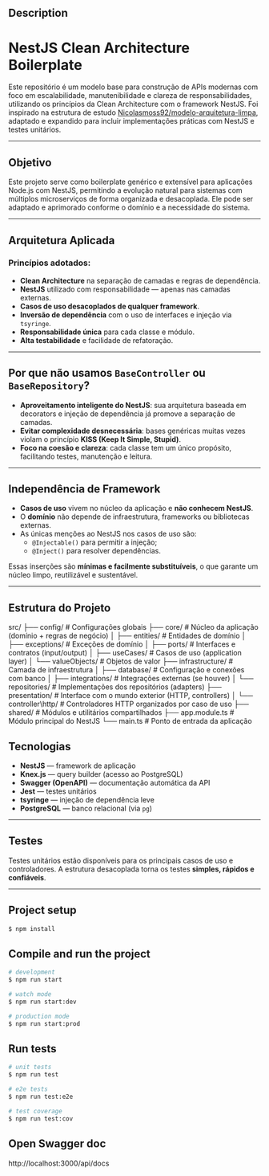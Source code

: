 
## Description
# NestJS Clean Architecture Boilerplate

Este repositório é um modelo base para construção de APIs modernas com foco em escalabilidade, manutenibilidade e clareza de responsabilidades, utilizando os princípios da Clean Architecture com o framework NestJS. Foi inspirado na estrutura de estudo [Nicolasmoss92/modelo-arquitetura-limpa](https://github.com/Nicolasmoss92/modelo-arquitetura-limpa), adaptado e expandido para incluir implementações práticas com NestJS e testes unitários.

---

## Objetivo

Este projeto serve como boilerplate genérico e extensível para aplicações Node.js com NestJS, permitindo a evolução natural para sistemas com múltiplos microserviços de forma organizada e desacoplada. Ele pode ser adaptado e aprimorado conforme o domínio e a necessidade do sistema.

---

## Arquitetura Aplicada

### Princípios adotados:

- **Clean Architecture** na separação de camadas e regras de dependência.
- **NestJS** utilizado com responsabilidade — apenas nas camadas externas.
- **Casos de uso desacoplados de qualquer framework**.
- **Inversão de dependência** com o uso de interfaces e injeção via `tsyringe`.
- **Responsabilidade única** para cada classe e módulo.
- **Alta testabilidade** e facilidade de refatoração.

---

## Por que não usamos `BaseController` ou `BaseRepository`?

- **Aproveitamento inteligente do NestJS**: sua arquitetura baseada em decorators e injeção de dependência já promove a separação de camadas.
- **Evitar complexidade desnecessária**: bases genéricas muitas vezes violam o princípio **KISS (Keep It Simple, Stupid)**.
- **Foco na coesão e clareza**: cada classe tem um único propósito, facilitando testes, manutenção e leitura.

---

## Independência de Framework

- **Casos de uso** vivem no núcleo da aplicação e **não conhecem NestJS**.
- O **domínio** não depende de infraestrutura, frameworks ou bibliotecas externas.
- As únicas menções ao NestJS nos casos de uso são:
  - `@Injectable()` para permitir a injeção;
  - `@Inject()` para resolver dependências.

Essas inserções são **mínimas e facilmente substituíveis**, o que garante um núcleo limpo, reutilizável e sustentável.

---

## Estrutura do Projeto
src/
├── config/                       # Configurações globais
├── core/                         # Núcleo da aplicação (domínio + regras de negócio)
│   ├── entities/                 # Entidades de domínio
│   ├── exceptions/              # Exceções de domínio
│   ├── ports/                    # Interfaces e contratos (input/output)
│   ├── useCases/                 # Casos de uso (application layer)
│   └── valueObjects/            # Objetos de valor
├── infrastructure/              # Camada de infraestrutura
│   ├── database/                # Configuração e conexões com banco
│   ├── integrations/            # Integrações externas (se houver)
│   └── repositories/            # Implementações dos repositórios (adapters)
├── presentation/                # Interface com o mundo exterior (HTTP, controllers)
│   └── controller\http/         # Controladores HTTP organizados por caso de uso
├── shared/                      # Módulos e utilitários compartilhados
├── app.module.ts                # Módulo principal do NestJS
└── main.ts                      # Ponto de entrada da aplicação


## Tecnologias

- **NestJS** — framework de aplicação
- **Knex.js** — query builder (acesso ao PostgreSQL)
- **Swagger (OpenAPI)** — documentação automática da API
- **Jest** — testes unitários
- **tsyringe** — injeção de dependência leve
- **PostgreSQL** — banco relacional (via `pg`)

---

## Testes

Testes unitários estão disponíveis para os principais casos de uso e controladores. A estrutura desacoplada torna os testes **simples, rápidos e confiáveis**.

---
## Project setup

```bash
$ npm install
```

## Compile and run the project

```bash
# development
$ npm run start

# watch mode
$ npm run start:dev

# production mode
$ npm run start:prod
```

## Run tests

```bash
# unit tests
$ npm run test

# e2e tests
$ npm run test:e2e

# test coverage
$ npm run test:cov
```

## Open Swagger doc

http://localhost:3000/api/docs